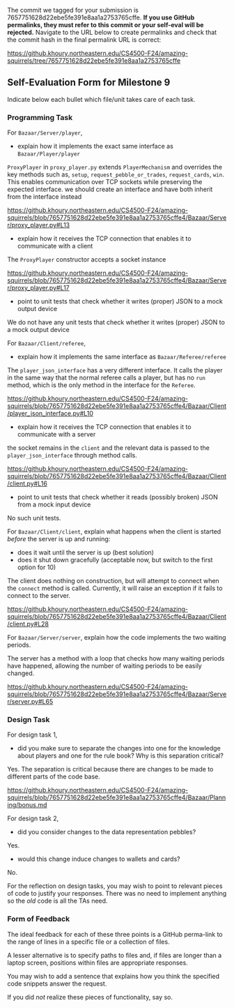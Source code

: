 The commit we tagged for your submission is 7657751628d22ebe5fe391e8aa1a2753765cffe.
**If you use GitHub permalinks, they must refer to this commit or your self-eval will be rejected.**
Navigate to the URL below to create permalinks and check that the commit hash in the final permalink URL is correct:

https://github.khoury.northeastern.edu/CS4500-F24/amazing-squirrels/tree/7657751628d22ebe5fe391e8aa1a2753765cffe

## Self-Evaluation Form for Milestone 9

Indicate below each bullet which file/unit takes care of each task.

### Programming Task 

For `Bazaar/Server/player`,

- explain how it implements the exact same interface as `Bazaar/Player/player`

`ProxyPlayer` in `proxy_player.py` extends `PlayerMechanism` and overrides the key methods such as, 
`setup`, `request_pebble_or_trades`, `request_cards`, `win`.
This enables communication over TCP sockets while preserving the expected interface.
we should create an interface and have both inherit from the interface instead

https://github.khoury.northeastern.edu/CS4500-F24/amazing-squirrels/blob/7657751628d22ebe5fe391e8aa1a2753765cffe4/Bazaar/Server/proxy_player.py#L13

- explain how it receives the TCP connection that enables it to communicate with a client

The `ProxyPlayer` constructor accepts a socket instance

https://github.khoury.northeastern.edu/CS4500-F24/amazing-squirrels/blob/7657751628d22ebe5fe391e8aa1a2753765cffe4/Bazaar/Server/proxy_player.py#L17

- point to unit tests that check whether it writes (proper) JSON to a mock output device

We do not have any unit tests that check whether it writes (proper) JSON to a mock output device

For `Bazaar/Client/referee`,

- explain how it implements the same interface as `Bazaar/Referee/referee`

The `player_json_interface` has a very different interface. It calls the player in the same way that the normal referee calls a player, but has no `run` method, which is the only method in the interface for the `Referee`.

https://github.khoury.northeastern.edu/CS4500-F24/amazing-squirrels/blob/7657751628d22ebe5fe391e8aa1a2753765cffe4/Bazaar/Client/player_json_interface.py#L10
- explain how it receives the TCP connection that enables it to communicate with a server

the socket remains in the `client` and the relevant data is passed to the `player_json_interface` through method calls.

https://github.khoury.northeastern.edu/CS4500-F24/amazing-squirrels/blob/7657751628d22ebe5fe391e8aa1a2753765cffe4/Bazaar/Client/client.py#L16
- point to unit tests that check whether it reads (possibly broken) JSON from a mock input device

No such unit tests.

For `Bazaar/Client/client`, explain what happens when the client is started _before_ the server is up and running:

- does it wait until the server is up (best solution)
- does it shut down gracefully (acceptable now, but switch to the first option for 10)

The client does nothing on construction, but will attempt to connect when the `connect` method is called. Currently, it will raise an exception if it fails to connect to the server.

https://github.khoury.northeastern.edu/CS4500-F24/amazing-squirrels/blob/7657751628d22ebe5fe391e8aa1a2753765cffe4/Bazaar/Client/client.py#L28

For `Bazaar/Server/server`, explain how the code implements the two waiting periods. 

The server has a method with a loop that checks how many waiting periods have happened, allowing the number of waiting periods to be easily changed. 

https://github.khoury.northeastern.edu/CS4500-F24/amazing-squirrels/blob/7657751628d22ebe5fe391e8aa1a2753765cffe4/Bazaar/Server/server.py#L65
### Design Task 

For design task 1,

- did you make sure to separate the changes into one for the knowledge
  about players and one for the rule book? Why is this separation critical?

Yes. The separation is critical because there are changes to be made to different parts of the code base.

https://github.khoury.northeastern.edu/CS4500-F24/amazing-squirrels/blob/7657751628d22ebe5fe391e8aa1a2753765cffe4/Bazaar/Planning/bonus.md

For design task 2, 

- did you consider changes to the data representation pebbles?

Yes.
- would this change induce changes to wallets and cards?

No.

For the reflection on design tasks, you may wish to point to relevant
pieces of code to justify your responses. There was no need to
implement anything so the _old_ code is all the TAs need. 

### Form of Feedback


The ideal feedback for each of these three points is a GitHub
perma-link to the range of lines in a specific file or a collection of
files.

A lesser alternative is to specify paths to files and, if files are
longer than a laptop screen, positions within files are appropriate
responses.

You may wish to add a sentence that explains how you think the
specified code snippets answer the request.

If you did *not* realize these pieces of functionality, say so.

